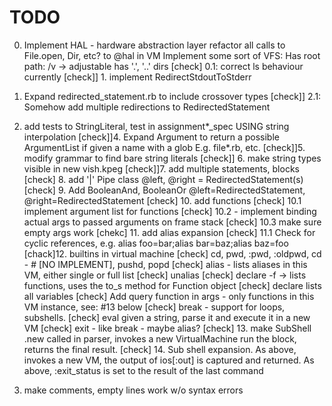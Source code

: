 # TODO


0. Implement HAL - hardware abstraction layer
  refactor all calls to File.open, Dir, etc? to @hal in VM
    Implement some sort of VFS:
        Has root path: /v -> adjustable
    has '.', '..' dirs
  [check] 0.1: correct ls behaviour currently
[check]] 1. implement RedirectStdoutToStderr
2. Expand redirected_statement.rb to include crossover types
[check]] 2.1: Somehow add multiple redirections to RedirectedStatement
3. add tests to StringLiteral, test in assignment*_spec USING string interpolation
[check]]4. Expand Argument to return a possible ArgumentList if given a name with a glob E.g. file*.rb, etc.
[check]]5. modify grammar to find bare string literals
[check]] 6. make string types visible in new vish.kpeg
[check]]7. add multiple statements, blocks
[check] 8. add '|' Pipe class @left, @right = RedirectedStatement(s)
[check] 9. Add BooleanAnd, BooleanOr @left=RedirectedStatement, @right=RedirectedStatement
[check] 10. add functions
[check]  10.1 implement argument list for functions
[check]  10.2 - implement binding actual args to passed arguments on frame stack
  [check] 10.3 make sure empty args work
[chekc] 11. add alias expansion
  [check] 11.1 Check for cyclic references, e.g. alias foo=bar;alias bar=baz;alias baz=foo
[chack]12. builtins in virtual machine
  [check] cd, pwd, :pwd, :oldpwd, cd -   # [NO IMPLEMENT], pushd, popd
[check]    alias - lists aliases in this VM, either single or full list
  [check] unalias
[check]      declare -f -> lists functions, uses the to_s method for Function object
  [check] declare lists all variables
  [check] Add query function in args
          - only functions in this VM instance, see: #13 below
  [check] break - support for loops, subshells.
  [check] eval given a string, parse it and execute it in a new VM
  [check] exit - like break - maybe alias?
[check]            13. make SubShell .new called in parser, invokes a new VirtualMachine
               run the block, returns the final result.
[check]                14. Sub shell expansion.  As above, invokes a new VM, the output of ios[:out] is captured and returned.
    As above, :exit_status is set to the result of the last command

15. make comments, empty lines work w/o syntax errors